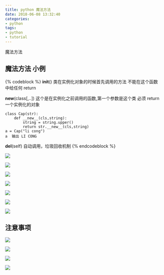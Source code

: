 ```yaml
---
title: python 魔法方法
date: 2018-06-08 13:32:40
categories:
- python
tags:
- python
- tutorial
---
```

魔法方法

<!-- more -->

## 魔法方法 小例

{% codeblock %}
__init__()
	类在实例化对象的时候首先调用的方法
	不能在这个函数中给任何 return

__new__(class[,..])
	这个是在实例化之前调用的函数,第一个参数是这个类
	必须 return一个实例化的对象

	class Cap(str):
		def __new__(cls,string):
			string = string.upper()
			return str.__new__(cls,string)
	a = Cap("li cong")
	a  输出 LI CONG


__del__(self)
	自动调用，垃圾回收机制
{% endcodeblock %}

![](/images/python/10_m0.JPG)

![](/images/python/10_m1.JPG)

![](/images/python/10_m2.JPG)

![](/images/python/10_m3.JPG)

![](/images/python/10_m4.JPG)

![](/images/python/10_m5.jpg)

![](/images/python/10_m6.jpg)

## 注意事项

![](/images/python/10_mm0.png)

![](/images/python/10_mm1.png)

![](/images/python/10_mm2.png)

![](/images/python/10_mm3.JPG)
